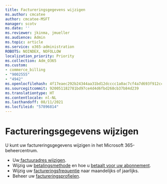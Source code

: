 ```yaml
---
title: Factureringsgegevens wijzigen
ms.author: cmcatee
author: cmcatee-MSFT
manager: scotv
ms.date: ''
ms.reviewer: jkinma, jmueller
ms.audience: Admin
ms.topic: article
ms.service: o365-administration
ROBOTS: NOINDEX, NOFOLLOW
localization_priority: Priority
ms.collection: Adm_O365
ms.custom:
- commerce_billing
- "9002555"
- "4942"
ms.openlocfilehash: 4f17eaec292b24344aa31bd12dcccc1a0ac7cf4a7d693f912ccfc03ac316db47
ms.sourcegitcommit: 920051182781bd97ce4d4d6fbd268cb37b84d239
ms.translationtype: HT
ms.contentlocale: nl-NL
ms.lasthandoff: 08/11/2021
ms.locfileid: "57896814"
---
```

# <a name="change-billing-information"></a>Factureringsgegevens wijzigen

U kunt uw factureringsgegevens wijzigen in het Microsoft 365-beheercentrum. 

- Uw[ factuuradres wijzigen](https://docs.microsoft.com/microsoft-365/commerce/billing-and-payments/change-your-billing-addresses).
- Wijzig uw [betalingsmethode](https://docs.microsoft.com/microsoft-365/commerce/billing-and-payments/manage-payment-methods) en hoe u [betaalt voor uw abonnement](https://docs.microsoft.com/microsoft-365/commerce/billing-and-payments/pay-for-your-subscription).
- Wijzig uw [factureringsfrequentie](https://docs.microsoft.com/microsoft-365/commerce/billing-and-payments/change-payment-frequency) naar maandelijks of jaarlijks.
- Beheer uw [factureringsprofielen](https://docs.microsoft.com/microsoft-365/commerce/billing-and-payments/manage-billing-profiles).
